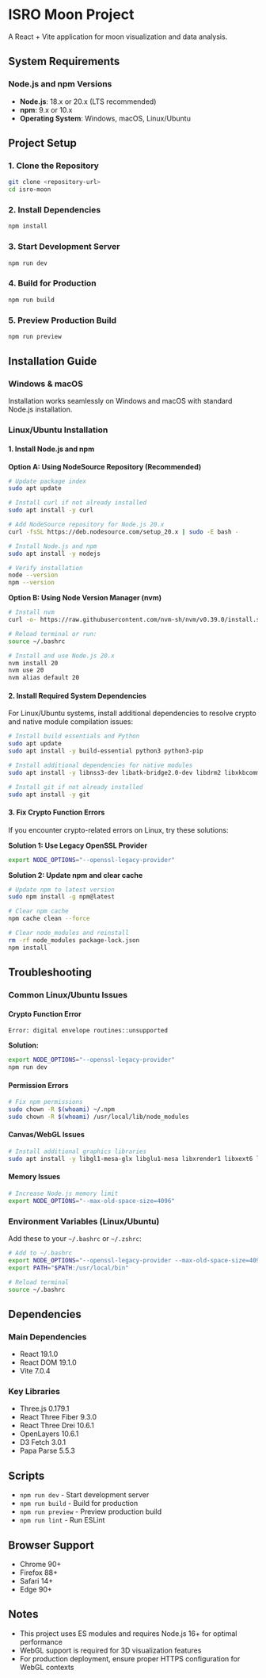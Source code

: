 # ISRO Moon Project

A React + Vite application for moon visualization and data analysis.

## System Requirements

### Node.js and npm Versions
- **Node.js**: 18.x or 20.x (LTS recommended)
- **npm**: 9.x or 10.x
- **Operating System**: Windows, macOS, Linux/Ubuntu


## Project Setup

### 1. Clone the Repository
```bash
git clone <repository-url>
cd isro-moon
```

### 2. Install Dependencies
```bash
npm install
```

### 3. Start Development Server
```bash
npm run dev
```

### 4. Build for Production
```bash
npm run build
```

### 5. Preview Production Build
```bash
npm run preview
```

## Installation Guide

### Windows & macOS
Installation works seamlessly on Windows and macOS with standard Node.js installation.


### Linux/Ubuntu Installation

#### 1. Install Node.js and npm

**Option A: Using NodeSource Repository (Recommended)**
```bash
# Update package index
sudo apt update

# Install curl if not already installed
sudo apt install -y curl

# Add NodeSource repository for Node.js 20.x
curl -fsSL https://deb.nodesource.com/setup_20.x | sudo -E bash -

# Install Node.js and npm
sudo apt install -y nodejs

# Verify installation
node --version
npm --version
```

**Option B: Using Node Version Manager (nvm)**
```bash
# Install nvm
curl -o- https://raw.githubusercontent.com/nvm-sh/nvm/v0.39.0/install.sh | bash

# Reload terminal or run:
source ~/.bashrc

# Install and use Node.js 20.x
nvm install 20
nvm use 20
nvm alias default 20
```

#### 2. Install Required System Dependencies

For Linux/Ubuntu systems, install additional dependencies to resolve crypto and native module compilation issues:

```bash
# Install build essentials and Python
sudo apt update
sudo apt install -y build-essential python3 python3-pip

# Install additional dependencies for native modules
sudo apt install -y libnss3-dev libatk-bridge2.0-dev libdrm2 libxkbcommon0 libxcomposite1 libxdamage1 libxrandr2 libgbm1 libxss1 libasound2

# Install git if not already installed
sudo apt install -y git
```

#### 3. Fix Crypto Function Errors

If you encounter crypto-related errors on Linux, try these solutions:

**Solution 1: Use Legacy OpenSSL Provider**
```bash
export NODE_OPTIONS="--openssl-legacy-provider"
```

**Solution 2: Update npm and clear cache**
```bash
# Update npm to latest version
sudo npm install -g npm@latest

# Clear npm cache
npm cache clean --force

# Clear node_modules and reinstall
rm -rf node_modules package-lock.json
npm install
```

## Troubleshooting

### Common Linux/Ubuntu Issues

#### Crypto Function Error
```
Error: digital envelope routines::unsupported
```
**Solution:**
```bash
export NODE_OPTIONS="--openssl-legacy-provider"
npm run dev
```

#### Permission Errors
```bash
# Fix npm permissions
sudo chown -R $(whoami) ~/.npm
sudo chown -R $(whoami) /usr/local/lib/node_modules
```

#### Canvas/WebGL Issues
```bash
# Install additional graphics libraries
sudo apt install -y libgl1-mesa-glx libglu1-mesa libxrender1 libxext6 libxfixes3
```

#### Memory Issues
```bash
# Increase Node.js memory limit
export NODE_OPTIONS="--max-old-space-size=4096"
```

### Environment Variables (Linux/Ubuntu)

Add these to your `~/.bashrc` or `~/.zshrc`:
```bash
# Add to ~/.bashrc
export NODE_OPTIONS="--openssl-legacy-provider --max-old-space-size=4096"
export PATH="$PATH:/usr/local/bin"

# Reload terminal
source ~/.bashrc
```

## Dependencies

### Main Dependencies
- React 19.1.0
- React DOM 19.1.0
- Vite 7.0.4

### Key Libraries
- Three.js 0.179.1
- React Three Fiber 9.3.0
- React Three Drei 10.6.1
- OpenLayers 10.6.1
- D3 Fetch 3.0.1
- Papa Parse 5.5.3

## Scripts

- `npm run dev` - Start development server
- `npm run build` - Build for production
- `npm run preview` - Preview production build
- `npm run lint` - Run ESLint

## Browser Support

- Chrome 90+
- Firefox 88+
- Safari 14+
- Edge 90+

## Notes

- This project uses ES modules and requires Node.js 16+ for optimal performance
- WebGL support is required for 3D visualization features
- For production deployment, ensure proper HTTPS configuration for WebGL contexts